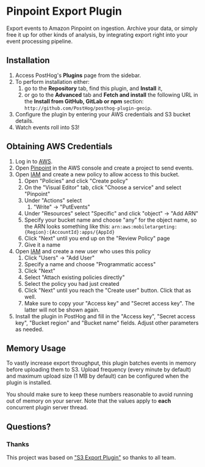 # Pinpoint Export Plugin

Export events to Amazon Pinpoint on ingestion. Archive your data, or simply free it up for other kinds of analysis, by integrating export right into your event processing pipeline.

## Installation

1. Access PostHog's **Plugins** page from the sidebar.
1. To perform installation either:
    1. go to the **Repository** tab, find this plugin, and **Install** it,
    1. or go to the **Advanced** tab and **Fetch and install** the following URL in the **Install from GitHub, GitLab or npm** section:  
        `http://github.com/PostHog/posthog-plugin-geoip`.
1. Configure the plugin by entering your AWS credentials and S3 bucket details.
1. Watch events roll into S3!

## Obtaining AWS Credentials

1. Log in to [AWS](https://console.aws.amazon.com/).
1. Open [Pinpoint](https://console.aws.amazon.com/pinpoint/) in the AWS console and create a project to send events.
1. Open [IAM](https://console.aws.amazon.com/iam/home) and create a new policy to allow access to this bucket.
    1. Open "Policies" and click "Create policy"
    1. On the "Visual Editor" tab, click "Choose a service" and select "Pinpoint"
    1. Under "Actions" select
        1. "Write" -> "PutEvents"
    1. Under "Resources" select "Specific" and click "object" -> "Add ARN"
    1. Specify your bucket name and choose "any" for the object name, so the ARN looks something like this: `arn:aws:mobiletargeting:{Region}:{AccountId}:apps/{AppId}`
    1. Click "Next" until you end up on the "Review Policy" page
    1. Give it a name
1. Open [IAM](https://console.aws.amazon.com/iam/home) and create a new user who uses this policy
    1. Click "Users" -> "Add User"
    1. Specify a name and choose "Programmatic access"
    1. Click "Next" 
    1. Select "Attach existing policies directly"
    1. Select the policy you had just created
    1. Click "Next" until you reach the "Create user" button. Click that as well.
    1. Make sure to copy your "Access key" and "Secret access key". The latter will not be shown again.
1. Install the plugin in PostHog and fill in the "Access key", "Secret access key", "Bucket region" and "Bucket name" fields. Adjust other parameters as needed.

## Memory Usage

To vastly increase export throughput, this plugin batches events in memory before uploading them to S3. Upload frequency (every minute by default) and maximum upload 
size (1 MB by default) can be configured when the plugin is installed.

You should make sure to keep these numbers reasonable to avoid running out of memory on your server. Note that the values apply to **each** concurrent plugin server thread.

## Questions?

### Thanks
This project was based on ["S3 Export Plugin"](https://github.com/posthog/s3-export-plugin) so thanks to all team.
